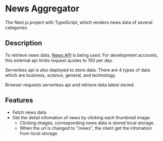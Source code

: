 # News Aggregator

The Next.js project with TypeScript, which renders news data of several categories.

## Description

To retrieve news data, [News API](https://newsapi.org/) is being used. For development accounts, this external api limits request quotes to 100 per day. 

Serverless api is also deployed to store data. There are 4 types of data which are business, science, general, and technology.

Browser requests serverless api and retrieve data latest stored. 

## Features

- Fetch news data
- Get the detail infomation of news by clicking each thumbnail image.
  - Clicking images, corresponding news data is stored local storage.
  - When the url is changed to "/news", the client get the infomation from local storage.

